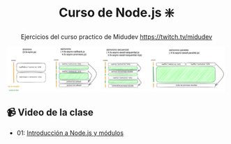 <div align="center">

# Curso de Node.js ❇️

Ejercicios del curso practico de Midudev https://twitch.tv/midudev
</div>

<img alt="Sync vs Async" src="./image/sync-async.png" width="500">

## 📹 Video de la clase

- 01: [Introducción a Node.js y módulos](https://www.youtube.com/watch?v=yB4n_K7dZV8)

